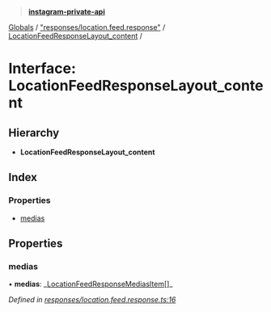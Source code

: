 > **[instagram-private-api](../README.md)**

[Globals](../README.md) / ["responses/location.feed.response"](../modules/_responses_location_feed_response_.md) / [LocationFeedResponseLayout_content](_responses_location_feed_response_.locationfeedresponselayout_content.md) /

# Interface: LocationFeedResponseLayout_content

## Hierarchy

- **LocationFeedResponseLayout_content**

## Index

### Properties

- [medias](_responses_location_feed_response_.locationfeedresponselayout_content.md#medias)

## Properties

### medias

• **medias**: _[LocationFeedResponseMediasItem](\_responses_location_feed_response_.locationfeedresponsemediasitem.md)[]\_

_Defined in [responses/location.feed.response.ts:16](https://github.com/realinstadude/instagram-private-api/blob/4ae8fec/src/responses/location.feed.response.ts#L16)_
